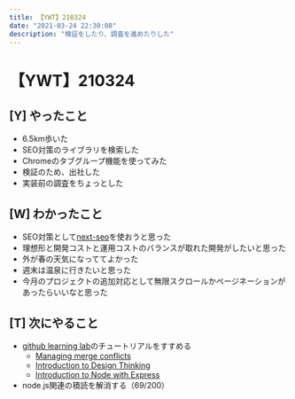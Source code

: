 ```yaml
---
title: 【YWT】210324
date: "2021-03-24 22:30:00"
description: "検証をしたり、調査を進めたりした"
---
```


# 【YWT】210324

## [Y] やったこと

- 6.5km歩いた
- SEO対策のライブラリを検索した
- Chromeのタブグループ機能を使ってみた
- 検証のため、出社した
- 実装前の調査をちょっとした

## [W] わかったこと

- SEO対策として[next-seo](https://github.com/garmeeh/next-seo#readme)を使おうと思った
- 理想形と開発コストと運用コストのバランスが取れた開発がしたいと思った
- 外が春の天気になっててよかった
- 週末は温泉に行きたいと思った
- 今月のプロジェクトの追加対応として無限スクロールかページネーションがあったらいいなと思った

## [T] 次にやること

- [github learning lab](https://lab.github.com/githubtraining)のチュートリアルをすすめる
  - [Managing merge conflicts](https://lab.github.com/githubtraining/managing-merge-conflicts)
  - [Introduction to Design Thinking](https://lab.github.com/githubtraining/introduction-to-design-thinking)
  - [Introduction to Node with Express](https://lab.github.com/everydeveloper/introduction-to-node-with-express)
- node.js関連の積読を解消する（69/200）
